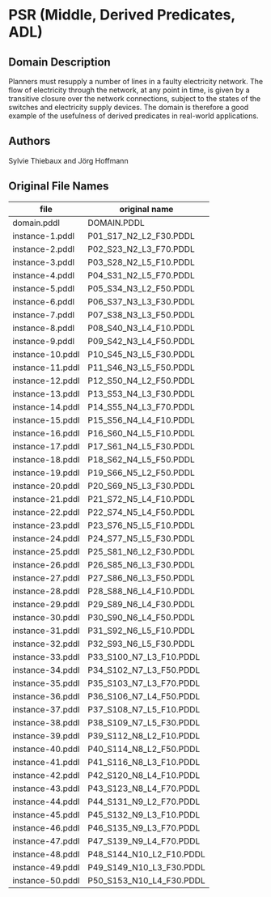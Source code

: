 # PSR (Middle, Derived Predicates, ADL)

## Domain Description

Planners must resupply a number of lines in a faulty electricity network.
The flow of electricity through the network, at any point in time, is given by a transitive closure over the network connections, subject to the states of the switches and electricity supply devices.
The domain is therefore a good example of the usefulness of derived predicates in real-world applications.

## Authors

Sylvie Thiebaux and Jörg Hoffmann

## Original File Names

| file             | original name            |
|------------------|--------------------------|
| domain.pddl      | DOMAIN.PDDL              |
| instance-1.pddl  | P01_S17_N2_L2_F30.PDDL   |
| instance-2.pddl  | P02_S23_N2_L3_F70.PDDL   |
| instance-3.pddl  | P03_S28_N2_L5_F10.PDDL   |
| instance-4.pddl  | P04_S31_N2_L5_F70.PDDL   |
| instance-5.pddl  | P05_S34_N3_L2_F50.PDDL   |
| instance-6.pddl  | P06_S37_N3_L3_F30.PDDL   |
| instance-7.pddl  | P07_S38_N3_L3_F50.PDDL   |
| instance-8.pddl  | P08_S40_N3_L4_F10.PDDL   |
| instance-9.pddl  | P09_S42_N3_L4_F50.PDDL   |
| instance-10.pddl | P10_S45_N3_L5_F30.PDDL   |
| instance-11.pddl | P11_S46_N3_L5_F50.PDDL   |
| instance-12.pddl | P12_S50_N4_L2_F50.PDDL   |
| instance-13.pddl | P13_S53_N4_L3_F30.PDDL   |
| instance-14.pddl | P14_S55_N4_L3_F70.PDDL   |
| instance-15.pddl | P15_S56_N4_L4_F10.PDDL   |
| instance-16.pddl | P16_S60_N4_L5_F10.PDDL   |
| instance-17.pddl | P17_S61_N4_L5_F30.PDDL   |
| instance-18.pddl | P18_S62_N4_L5_F50.PDDL   |
| instance-19.pddl | P19_S66_N5_L2_F50.PDDL   |
| instance-20.pddl | P20_S69_N5_L3_F30.PDDL   |
| instance-21.pddl | P21_S72_N5_L4_F10.PDDL   |
| instance-22.pddl | P22_S74_N5_L4_F50.PDDL   |
| instance-23.pddl | P23_S76_N5_L5_F10.PDDL   |
| instance-24.pddl | P24_S77_N5_L5_F30.PDDL   |
| instance-25.pddl | P25_S81_N6_L2_F30.PDDL   |
| instance-26.pddl | P26_S85_N6_L3_F30.PDDL   |
| instance-27.pddl | P27_S86_N6_L3_F50.PDDL   |
| instance-28.pddl | P28_S88_N6_L4_F10.PDDL   |
| instance-29.pddl | P29_S89_N6_L4_F30.PDDL   |
| instance-30.pddl | P30_S90_N6_L4_F50.PDDL   |
| instance-31.pddl | P31_S92_N6_L5_F10.PDDL   |
| instance-32.pddl | P32_S93_N6_L5_F30.PDDL   |
| instance-33.pddl | P33_S100_N7_L3_F10.PDDL  |
| instance-34.pddl | P34_S102_N7_L3_F50.PDDL  |
| instance-35.pddl | P35_S103_N7_L3_F70.PDDL  |
| instance-36.pddl | P36_S106_N7_L4_F50.PDDL  |
| instance-37.pddl | P37_S108_N7_L5_F10.PDDL  |
| instance-38.pddl | P38_S109_N7_L5_F30.PDDL  |
| instance-39.pddl | P39_S112_N8_L2_F10.PDDL  |
| instance-40.pddl | P40_S114_N8_L2_F50.PDDL  |
| instance-41.pddl | P41_S116_N8_L3_F10.PDDL  |
| instance-42.pddl | P42_S120_N8_L4_F10.PDDL  |
| instance-43.pddl | P43_S123_N8_L4_F70.PDDL  |
| instance-44.pddl | P44_S131_N9_L2_F70.PDDL  |
| instance-45.pddl | P45_S132_N9_L3_F10.PDDL  |
| instance-46.pddl | P46_S135_N9_L3_F70.PDDL  |
| instance-47.pddl | P47_S139_N9_L4_F70.PDDL  |
| instance-48.pddl | P48_S144_N10_L2_F10.PDDL |
| instance-49.pddl | P49_S149_N10_L3_F30.PDDL |
| instance-50.pddl | P50_S153_N10_L4_F30.PDDL |
